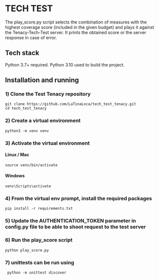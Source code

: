 # TECH TEST


The play_score.py script selects the combination of measures with the highest coverage score (included in the given budget) and plays it against the Tenacy-Tech-Test server. It prints the obtained score or the server response in case of error.

## Tech stack

Python 3.7+ required. Python 3.10 used to build the project.

## Installation and running

### 1) Clone the Test Tenacy repository
```
git clone https://github.com/LaTinaLoca/tech_test_tenacy.git
cd tech_test_tenacy
```

### 2) Create a virtual environment
```
python3 -m venv venv
```

### 3) Activate the virtual environment

#### Linux / Mac
```
source venv/bin/activate
```

#### Windows
```
venv\Scripts\activate
```
 
### 4) From the virtual env prompt, install the required packages
```
pip install -r requirements.txt
```

### 5) Update the AUTHENTICATION_TOKEN parameter in config.py file to be able to shoot request to the test server


### 6) Run the play_score script
```
python play_score.py
```

### 7) unittests can be run using
```
 python -m unittest discover
```




